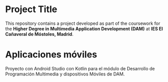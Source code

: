 # Project Title

This repository contains a project developed as part of the coursework for the **Higher Degree in Multimedia Application Development (DAM)** at **IES El Cañaveral de Móstoles, Madrid**.

# Aplicaciones móviles

Proyecto con Android Studio con Kotlin para el módulo de Desarrollo de Programación Multimedia y dispositivos Móviles de DAM. 
